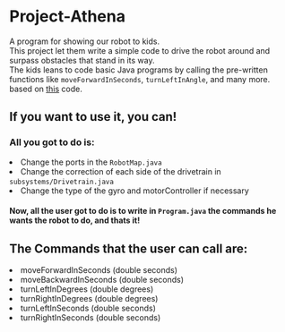 # Project-Athena
A program for showing our robot to kids. <br>
This project let them write a simple code to drive the robot around and surpass obstacles that stand in its way. <br>
The kids leans to code basic Java programs by calling the pre-written functions like `moveForwardInSeconds`, `turnLeftInAngle`, and many more. <br>
based on <a href="https://github.com/Spikes-2212-Programming-Guild/Freshman-Presentation-2021">this</a> code.

<h2>If you want to use it, you can!</h2>
<h3>All you got to do is:</h3>
<li>Change the ports in the <code>RobotMap.java</code></li>
<li>Change the correction of each side of the drivetrain in <code>subsystems/Drivetrain.java</code></li>
<li>Change the type of the gyro and motorController if necessary</li>

<h4>Now, all the user got to do is to write in <code>Program.java</code> the commands he wants the robot to do, and thats it!</h4>
<h2>The Commands that the user can call are:</h2>
<li>moveForwardInSeconds (double seconds)</li>
<li>moveBackwardInSeconds (double seconds)</li>
<li>turnLeftInDegrees (double degrees)</li>
<li>turnRightInDegrees (double degrees)</li>
<li>turnLeftInSeconds (double seconds)</li>
<li>turnRightInSeconds (double seconds)</li>
